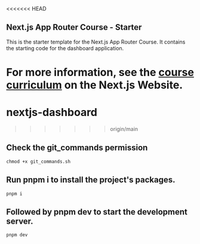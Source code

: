 <<<<<<< HEAD
## Next.js App Router Course - Starter

This is the starter template for the Next.js App Router Course. It contains the starting code for the dashboard application.

For more information, see the [course curriculum](https://nextjs.org/learn) on the Next.js Website.
=======
# nextjs-dashboard
>>>>>>> origin/main


## Check the git_commands permission
```
chmod +x git_commands.sh
```

## Run pnpm i to install the project's packages.
```
pnpm i
```

## Followed by pnpm dev to start the development server.
```
pnpm dev
```